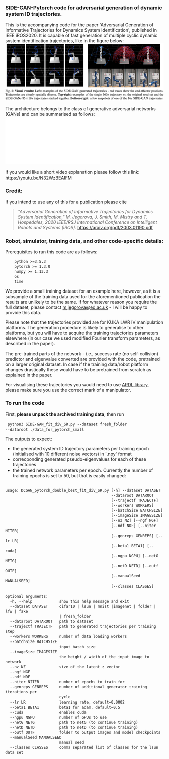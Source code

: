 ### SIDE-GAN-Pytorch code for adversarial generation of dynamic system ID trajectories.

This is the accompanying code for the paper 'Adversarial Generation of Informative Trajectories for Dynamics System Identification', published in IEEE iROS2020.
It is capable of fast generation of multiple cyclic dynamic system identification trajectories, like in the figure below:
![visual trajectories](./pictures/SIDE-GAN_pictures.png)

The architecture belongs to the class of generative adversarial networks (GANs) and can be summarised as follows:
![as follows:](./pictures/SIDE-GAN_scheme_2.pdf)

If you would like a short video explanation please follow this link: https://youtu.be/N32WzBEAIFM

### Credit:

If you intend to use any of this for a publication please cite 
> _"Adversarial Generation of Informative Trajectories for Dynamics System Identification," M. Jegorova, J. Smith, M. Mistry and T. Hospedales, 2020 IEEE/RSJ International Conference on Intelligent Robots and Systems (IROS)._
https://arxiv.org/pdf/2003.01190.pdf



### Robot, simulator, training data, and other code-specific details:
Prerequisites to run this code are as follows:
```  
    python >=3.5.3  
    pytorch >= 1.3.0  
    numpy >= 1.13.3  
    os
    time
```


We provide a small training dataset for an example here, however, as it is a subsample of the training data used for the aforementioned publication the results are unlikely to be the same. If for whatever reason you require the full dataset, please contact m.jegorova@ed.ac.uk - I will be happy to provide this data.

Please note that the trajectories provided are for KUKA LWR IV manipulation platforms. The generation procedure is likely to generalise to other platforms, but you will have to acquire the training trajectories parameters elsewhere (in our case we used modified Fourier transform parameters, as described in the paper). 

The pre-trained parts of the network - i.e., success rate (no self-collision) predictor and eigenvalue converted are provided with the code, pretrained on a larger original dataset. In case if the training data/robot platform changes drastically these would have to be pretrained from scratch as explained in the paper.

For visualising these trajectories you would need to use [ARDL library](https://github.com/smithjoshua001/ARDL), please make sure you use the correct mark of a manipulator.

### To run the code
First, **please unpack the archived training data**, then run

<code> python3 SIDE-GAN_fit_div_SR.py --dataset fresh_folder --dataroot ./data_for_pytorch_small </code>

The outputs to expect:
* the generated system ID trajectory parameters per training epoch (initialised with 10 different noise vectors) in `.npy' format
* correcponding generated pseudo-eigenvalues for each of these trajectories 
* the trained network parameters per epoch.
Currently the number of training epochs is set to 50, but that is easily changed:

```
  
usage: DCGAN_pytorch_double_best_fit_div_SR.py [-h] --dataset DATASET
                                               --dataroot DATAROOT
                                               [--trajectf TRAJECTF]
                                               [--workers WORKERS]
                                               [--batchSize BATCHSIZE]
                                               [--imageSize IMAGESIZE]
                                               [--nz NZ] [--ngf NGF]
                                               [--ndf NDF] [--niter NITER]
                                               [--genreps GENREPS] [--lr LR]
                                               [--beta1 BETA1] [--cuda]
                                               [--ngpu NGPU] [--netG NETG]
                                               [--netD NETD] [--outf OUTF]
                                               [--manualSeed MANUALSEED]
                                               [--classes CLASSES]

optional arguments:
  -h, --help            show this help message and exit
  --dataset DATASET     cifar10 | lsun | mnist |imagenet | folder | lfw | fake
                        | fresh_folder
  --dataroot DATAROOT   path to dataset
  --trajectf TRAJECTF   path to generated trajectories per training step
  --workers WORKERS     number of data loading workers
  --batchSize BATCHSIZE
                        input batch size
  --imageSize IMAGESIZE
                        the height / width of the input image to network
  --nz NZ               size of the latent z vector
  --ngf NGF
  --ndf NDF
  --niter NITER         number of epochs to train for
  --genreps GENREPS     number of additional generator training iterations per
                        cycle
  --lr LR               learning rate, default=0.0002
  --beta1 BETA1         beta1 for adam. default=0.5
  --cuda                enables cuda
  --ngpu NGPU           number of GPUs to use
  --netG NETG           path to netG (to continue training)
  --netD NETD           path to netD (to continue training)
  --outf OUTF           folder to output images and model checkpoints
  --manualSeed MANUALSEED
                        manual seed
  --classes CLASSES     comma separated list of classes for the lsun data set
```

